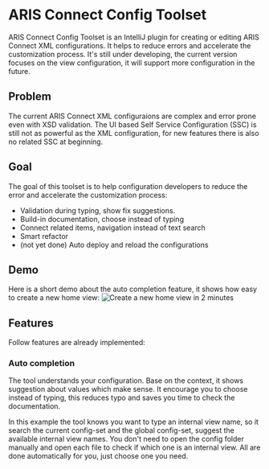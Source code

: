 ARIS Connect Config Toolset
===================
ARIS Connect Config Toolset is an IntelliJ plugin for creating or editing ARIS Connect XML configurations. It helps to reduce errors and accelerate the customization process. It's still under developing, the current version focuses on the view configuration, it will support more configuration in the future.

Problem
-------------
The current ARIS Connect XML configuraions are complex and error prone even with XSD validation. The UI based Self Service Configuration (SSC) is still not as powerful as the XML configuration, for new features there is also no related SSC at beginning.

Goal
-------------
The goal of this toolset is to help configuration developers to reduce the error and accelerate the customization process:
- Validation during typing, show fix suggestions.
- Build-in documentation, choose instead of typing
- Connect related items, navigation instead of text search
- Smart refactor
- (not yet done) Auto deploy and reload the configurations

Demo
-------------
Here is a short demo about the auto completion feature, it shows how easy to create a new home view:
![Create a new home view in 2 minutes](https://lh3.googleusercontent.com/-MpUQVtazuoM/WNfotdy10zI/AAAAAAAAABA/5I8N9dEvlmgG-2FJJyR5U1cOv365LXBDQCJoC/w530-h200-rw/home_view_in_2min.gif)

Features
-------------
Follow features are already implemented:
### Auto completion
The tool understands your configuration. Base on the context, it shows suggestion about values which make sense. It encourage you to choose instead of typing, this reduces typo and saves you time to check the documentation.

In this example the tool knows you want to type an internal view name, so it search the current config-set and the global config-set, suggest the available internal view names. You don't need to open the config folder manually and open each file to check if which one is an internal view. All are done automatically for you, just choose one you need.
